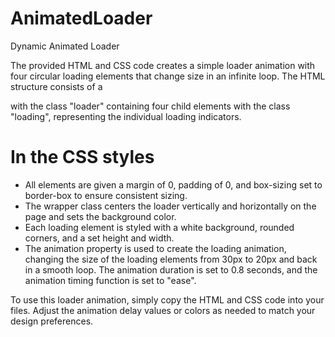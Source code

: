 # AnimatedLoader
Dynamic Animated Loader

The provided HTML and CSS code creates a simple loader animation with four circular loading elements that change size in an infinite loop. The HTML structure consists of a

with the class "loader" containing four child elements with the class "loading", representing the individual loading indicators.

# In the CSS styles

- All elements are given a margin of 0, padding of 0, and box-sizing set to border-box to ensure consistent sizing.
- The wrapper class centers the loader vertically and horizontally on the page and sets the background color.
- Each loading element is styled with a white background, rounded corners, and a set height and width.
- The animation property is used to create the loading animation, changing the size of the loading elements from 30px to 20px and back in a smooth loop. The animation duration is set to 0.8 seconds, and the animation timing function is set to "ease".

To use this loader animation, simply copy the HTML and CSS code into your files. Adjust the animation delay values or colors as needed to match your design preferences.
